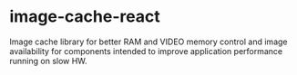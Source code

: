 # image-cache-react

Image cache library for better RAM and VIDEO memory control and image availability for components intended to improve application performance running on slow HW.
